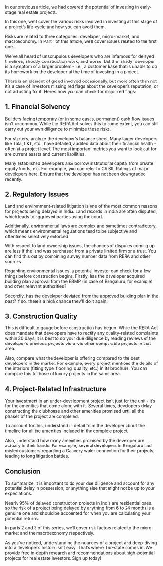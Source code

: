 In our previous article, we had covered the potential of investing in early-stage real estate projects.

In this one, we’ll cover the various risks involved in investing at this stage of a project’s life-cycle and how you can avoid them.

Risks are related to three categories: developer, micro-market, and macroeconomy. In Part 1 of this article, we’ll cover issues related to the first one.

We’ve all heard of unscrupulous developers who are infamous for delayed timelines, shoddy construction work, and worse. But the ‘shady’ developer is a symptom of a larger problem - i.e., a customer base that is unable to do its homework on the developer at the time of investing in a project.

There is an element of greed involved occasionally, but more often than not it’s a case of investors missing red flags about the developer’s reputation, or not adjusting for it. Here’s how you can check for major red flags:

## 1. Financial Solvency
Builders facing temporary (or in some cases, permanent) cash flow issues isn’t uncommon. While the RERA Act solves this to some extent, you can still carry out your own diligence to minimize these risks.

For starters, analyze the developer’s balance sheet. Many larger developers like Tata, L&T, etc., have detailed, audited data about their financial health - often at a project level. The most important metrics you want to look out for are current assets and current liabilities.

Many established developers also borrow institutional capital from private equity funds, etc. For example, you can refer to CRISIL Ratings of major developers here. Ensure that the developer has not been downgraded recently.

## 2. Regulatory Issues
Land and environment-related litigation is one of the most common reasons for projects being delayed in India. Land records in India are often disputed, which leads to aggrieved parties using the court.

Additionally, environmental laws are complex and sometimes contradictory, which means environmental regulations tend to be subjective and oftentimes selectively enforced.

With respect to land ownership issues, the chances of disputes coming up are less if the land was purchased from a private limited firm or a trust. You can find this out by combining survey number data from RERA and other sources.

Regarding environmental issues, a potential investor can check for a few things before construction begins. Firstly, has the developer acquired building plan approval from the BBMP (in case of Bengaluru, for example) and other relevant authorities?

Secondly, has the developer deviated from the approved building plan in the past? If so, there’s a high chance they’ll do it again.

## 3. Construction Quality
This is difficult to gauge before construction has begun. While the RERA Act does mandate that developers have to rectify any quality-related complaints within 30 days, it is best to do your due diligence by reading reviews of the developer’s previous projects vis-a-vis other comparable projects in that area.

Also, compare what the developer is offering compared to the best developers in the market. For example, every project mentions the details of the interiors (fitting type, flooring, quality, etc.) in its brochure. You can compare this to those of luxury projects in the same area.

## 4. Project-Related Infrastructure
Your investment in an under-development project isn’t just for the unit - it’s for the amenities that come along with it. Several times, developers delay constructing the clubhouse and other amenities promised until all the phases of the project are completed.

To account for this, understand in detail from the developer about the timeline for all the amenities included in the complete project.

Also, understand how many amenities promised by the developer are actually in their hands. For example, several developers in Bengaluru had misled customers regarding a Cauvery water connection for their projects, leading to long litigation battles.

## Conclusion
To summarize, it is important to do your due diligence and account for any potential delay in possession, or anything else that might not be up to your expectations.

Nearly 95% of delayed construction projects in India are residential ones, so the risk of a project being delayed by anything from 6 to 24 months is a genuine one and should be accounted for when you are calculating your potential returns.

In parts 2 and 3 of this series, we’ll cover risk factors related to the micro-market and the macroeconomy respectively.

As you’ve noticed, understanding the nuances of a project and deep-diving into a developer’s history isn’t easy. That’s where TruEstate comes in. We provide free in-depth research and recommendations about high-potential projects for real estate investors. Sign up today!
